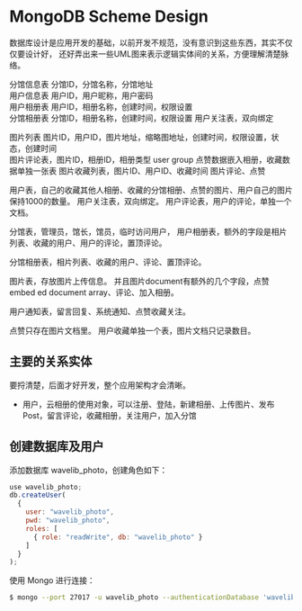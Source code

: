 MongoDB Scheme Design
=====================

数据库设计是应用开发的基础，以前开发不规范，没有意识到这些东西，其实不仅仅要设计好，
还好弄出来一些UML图来表示逻辑实体间的关系，方便理解清楚脉络。

分馆信息表 分馆ID，分馆名称，分馆地址     
用户信息表 用户ID，用户昵称，用户密码    
用户相册表 用户ID，相册名称，创建时间，权限设置       
分馆相册表 分馆ID，相册名称，创建时间，权限设置
用户关注表，双向绑定 

图片列表  图片ID，用户ID，图片地址，缩略图地址，创建时间，权限设置，状态，创建时间   
图片评论表，图片ID，相册ID，相册类型 user group 
点赞数据嵌入相册，收藏数据单独一张表
图片收藏列表，图片ID、用户ID、收藏时间
图片评论、点赞 


用户表，自己的收藏其他人相册、收藏的分馆相册、点赞的图片、用户自己的图片 保持1000的数量。
用户关注表，双向绑定。
用户评论表，用户的评论，单独一个文档。

分馆表，管理员，馆长，馆员，临时访问用户，
用户相册表，额外的字段是相片列表、收藏的用户、用户的评论，置顶评论。

分馆相册表，相片列表、收藏的用户、评论、置顶评论。

图片表，存放图片上传信息。
并且图片document有额外的几个字段，点赞embed ed document array、评论、加入相册。

用户通知表，留言回复、系统通知、点赞收藏关注。

点赞只存在图片文档里。
用户收藏单独一个表，图片文档只记录数目。

主要的关系实体
-----------

要捋清楚，后面才好开发，整个应用架构才会清晰。  

- 用户，云相册的使用对象，可以注册、登陆，新建相册、上传图片、发布Post，留言评论，收藏相册，关注用户，加入分馆  



创建数据库及用户
--------------


添加数据库 wavelib_photo，创建角色如下：

```js
use wavelib_photo;
db.createUser(
  {
    user: "wavelib_photo",
    pwd: "wavelib_photo",
    roles: [
      { role: "readWrite", db: "wavelib_photo" }
    ]
  }
);
```

使用 Mongo 进行连接：
```sh
$ mongo --port 27017 -u wavelib_photo --authenticationDatabase 'wavelib_photo'
```

